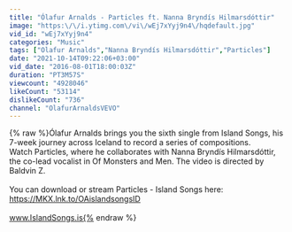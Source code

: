 ```yaml
---
title: "Ólafur Arnalds - Particles ft. Nanna Bryndís Hilmarsdóttir"
image: "https:\/\/i.ytimg.com\/vi\/wEj7xYyj9n4\/hqdefault.jpg"
vid_id: "wEj7xYyj9n4"
categories: "Music"
tags: ["Olafur Arnalds","Nanna Bryndís Hilmarsdóttir","Particles"]
date: "2021-10-14T09:22:06+03:00"
vid_date: "2016-08-01T18:00:03Z"
duration: "PT3M57S"
viewcount: "4928046"
likeCount: "53114"
dislikeCount: "736"
channel: "OlafurArnaldsVEVO"
---
```

{% raw %}Ólafur Arnalds brings you the sixth single from Island Songs, his 7-week journey across Iceland to record a series of compositions. <br />Watch Particles, where he collaborates with Nanna Bryndís Hilmarsdóttir, the co-lead vocalist in Of Monsters and Men. The video is directed by Baldvin Z. <br /> <br />You can download or stream Particles - Island Songs here:<br /><a rel="nofollow" target="blank" href="https://MKX.lnk.to/OAislandsongsID">https://MKX.lnk.to/OAislandsongsID</a><br /> <br />www.IslandSongs.is{% endraw %}
